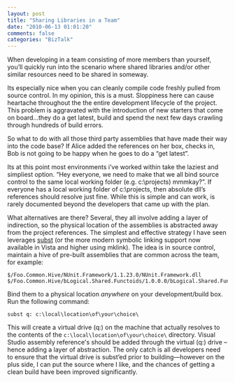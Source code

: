 ```yaml
---
layout: post
title: "Sharing Libraries in a Team"
date: "2010-06-13 01:01:20"
comments: false
categories: "BizTalk"
---
```


When developing in a team consisting of more members than yourself, you’ll quickly run into the scenario where shared libraries and/or other similar resources need to be shared in someway.

Its especially nice when you can cleanly compile code freshly pulled from source control. In my opinion, this is a must. Sloppiness here can cause heartache throughout the the entire development lifecycle of the project. This problem is aggravated with the introduction of new starters that come on board…they do a get latest, build and spend the next few days crawling through hundreds of build errors.

So what to do with all those third party assemblies that have made their way into the code base? If Alice added the references on her box, checks in, Bob is not going to be happy when he goes to do a “get latest”.

Its at this point most environments i’ve worked within take the laziest and simpliest option. “Hey everyone, we need to make that we all bind source control to the same local working folder (e.g. c:\projects\) mmmkay?”. If everyone has a local working folder of c:\projects, then absolute dll’s references should resolve just fine. While this is simple and can work, is rarely documented beyond the developers that came up with the plan.

What alternatives are there? Several, they all involve adding a layer of indirection, so the physical location of the assemblies is abstracted away from the project references. The simplest and effective strategy I have seen leverages <a href="http://en.wikipedia.org/wiki/Subst">subst</a> (or the more modern symbolic linking support now available in Vista and higher using mklink). The idea is in source control, maintain a hive of pre-built assemblies that are common across the team, for example:

    $/Foo.Common.Hive/NUnit.Framework/1.1.23.0/NUnit.Framework.dll     
    $/Foo.Common.Hive/bLogical.Shared.Functoids/1.0.0.0/bLogical.Shared.Functoids.dll      


Bind them to a physical location *anywhere* on your development/build box. Run the following command:

    subst q: c:\local\location\of\your\choice\

This will create a virtual drive (q:) on the machine that actually resolves to the contents of the `c:\local\location\of\your\choice\` directory. Visual Studio assembly reference's should be added through the virtual (q:) drive – hence adding a layer of abstraction. The only catch is all developers need to ensure that the virtual drive is subst’ed prior to building—however on the plus side, I can put the source where I like, and the chances of getting a clean build have been improved significantly.

